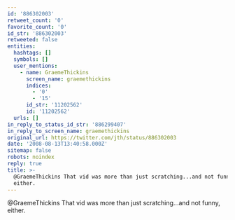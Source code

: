 ```yaml
---
id: '886302003'
retweet_count: '0'
favorite_count: '0'
id_str: '886302003'
retweeted: false
entities:
  hashtags: []
  symbols: []
  user_mentions:
    - name: GraemeThickins
      screen_name: graemethickins
      indices:
        - '0'
        - '15'
      id_str: '11202562'
      id: '11202562'
  urls: []
in_reply_to_status_id_str: '886299407'
in_reply_to_screen_name: graemethickins
original_url: https://twitter.com/jth/status/886302003
date: '2008-08-13T13:40:58.000Z'
sitemap: false
robots: noindex
reply: true
title: >-
  @GraemeThickins That vid was more than just scratching...and not funny,
  either.
---
```


@GraemeThickins That vid was more than just scratching...and not funny, either.
